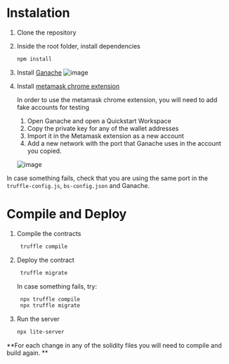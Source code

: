 # Instalation

1. Clone the repository

2. Inside the root folder, install dependencies

   ```bash
   npm install
   ```

3. Install [Ganache](https://trufflesuite.com/ganache/)
   ![image](https://user-images.githubusercontent.com/50753891/179372138-7bab2951-141b-4dac-ae29-fac2d23e5e0e.png)

4. Install [metamask chrome extension](https://metamask.io/)

   In order to use the metamask chrome extension, you will need to add fake accounts for testing

   1. Open Ganache and open a Quickstart Workspace
   2. Copy the private key for any of the wallet addresses
   3. Import it in the Metamask extension as a new account
   4. Add a new network with the port that Ganache uses in the account you copied.
   
   ![image](https://user-images.githubusercontent.com/50753891/179372115-9a7db972-3d90-4098-a77f-055bc5fe7f90.png)

In case something fails, check that you are using the same port in the `truffle-config.js`, `bs-config.json` and Ganache.

# Compile and Deploy

1. Compile the contracts
   ```bash
    truffle compile
   ```
2. Deploy the contract

   ```bash
    truffle migrate
   ```

   In case something fails, try:

   ```bash
    npx truffle compile
    npx truffle migrate
   ```

3. Run the server
   ```bash
   npx lite-server
   ```

**For each change in any of the solidity files you will need to compile and build again. **
